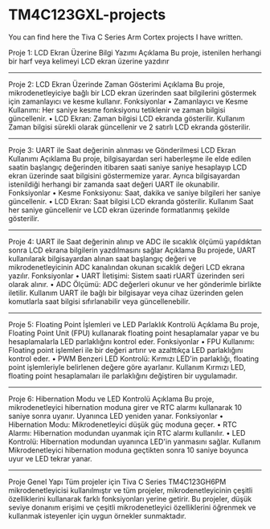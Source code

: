 # TM4C123GXL-projects
You can find  here the Tiva C Series Arm Cortex projects I have written.

Proje 1: LCD Ekran Üzerine Bilgi Yazımı
Açıklama
Bu proje, istenilen herhangi bir harf veya kelimeyi LCD ekran üzerine yazdırır
________________________________________
Proje 2: LCD Ekran Üzerinde Zaman Gösterimi
Açıklama
Bu proje, mikrodenetleyiciye bağlı bir LCD ekran üzerinden saat bilgilerini göstermek için zamanlayıcı ve kesme kullanır.
Fonksiyonlar
•	Zamanlayıcı ve Kesme Kullanımı: Her saniye kesme fonksiyonu tetiklenir ve zaman bilgisi güncellenir.
•	LCD Ekran: Zaman bilgisi LCD ekranda gösterilir.
Kullanım
Zaman bilgisi sürekli olarak güncellenir ve 2 satırlı LCD ekranda gösterilir.
________________________________________
Proje 3: UART ile Saat değerinin alınması ve Gönderilmesi LCD Ekran Kullanımı
Açıklama
Bu proje, bilgisayardan seri haberleşme ile elde edilen saatin başlangıç değerinden itibaren saati saniye saniye hesaplayıp LCD ekran üzerinde saat bilgisini göstermemize yarar. Ayrıca bilgisayardan istenildiği herhangi bir zamanda saat değeri UART ile okunabilir.
Fonksiyonlar
•	Kesme Fonksiyonu: Saat, dakika ve saniye bilgileri her saniye güncellenir.
•	LCD Ekran: Saat bilgisi LCD ekranda gösterilir.
Kullanım
Saat her saniye güncellenir ve LCD ekran üzerinde formatlanmış şekilde gösterilir.
________________________________________
Proje 4: UART ile Saat değerinin alınıp ve ADC ile sıcaklık ölçümü yapıldıktan sonra LCD ekrana bilgilerin yazdılmasını sağlar
Açıklama
Bu projede, UART kullanılarak bilgisayardan alınan saat başlangıç değeri ve mikrodenetleyicinin ADC kanalından okunan sıcaklık değeri LCD ekrana yazılır.
Fonksiyonlar
•	UART İletişimi: Sistem saati rUART üzerinden seri olarak alınır.
•	ADC Ölçümü: ADC değerleri okunur ve her gönderimle birlikte iletilir.
Kullanım
UART ile bağlı bir bilgisayar veya cihaz üzerinden gelen komutlarla saat bilgisi sıfırlanabilir veya güncellenebilir.
________________________________________
Proje 5: Floating Point İşlemleri ve LED Parlaklık Kontrolü
Açıklama
Bu proje, Floating Point Unit (FPU) kullanarak floating point hesaplamalar yapar ve bu hesaplamalarla LED parlaklığını kontrol eder.
Fonksiyonlar
•	FPU Kullanımı: Floating point işlemleri ile bir değeri artırır ve azalttıkça LED parlaklığını kontrol eder.
•	PWM Benzeri LED Kontrolü: Kırmızı LED'in parlaklığı, floating point işlemleriyle belirlenen değere göre ayarlanır.
Kullanım
Kırmızı LED, floating point hesaplamaları ile parlaklığını değiştiren bir uygulamadır.
________________________________________
Proje 6: Hibernation Modu ve LED Kontrolü
Açıklama
Bu proje, mikrodenetleyici hibernation moduna girer ve RTC alarmı kullanarak 10 saniye sonra uyanır. Uyanınca LED yeniden yanar.
Fonksiyonlar
•	Hibernation Modu: Mikrodenetleyici düşük güç moduna geçer.
•	RTC Alarmı: Hibernation modundan uyanmak için RTC alarmı kullanılır.
•	LED Kontrolü: Hibernation modundan uyanınca LED'in yanmasını sağlar.
Kullanım
Mikrodenetleyici hibernation moduna geçtikten sonra 10 saniye boyunca uyur ve LED tekrar yanar.
________________________________________
Proje Genel Yapı
Tüm projeler için Tiva C Series TM4C123GH6PM mikrodenetleyicisi kullanılmıştır ve tüm projeler, mikrodenetleyicinin çeşitli özelliklerini kullanarak farklı fonksiyonları yerine getirir. Bu projeler, düşük seviye donanım erişimi ve çeşitli mikrodenetleyici özelliklerini öğrenmek ve kullanmak isteyenler için uygun örnekler sunmaktadır.

